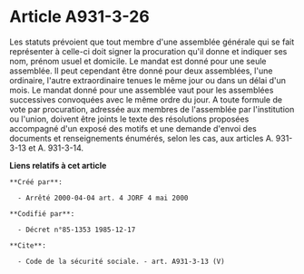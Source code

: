 # Article A931-3-26

Les statuts prévoient que tout membre d'une assemblée générale qui se fait représenter à celle-ci doit signer la procuration
qu'il donne et indiquer ses nom, prénom usuel et domicile. Le mandat est donné pour une seule assemblée. Il peut cependant
être donné pour deux assemblées, l'une ordinaire, l'autre extraordinaire tenues le même jour ou dans un délai d'un mois. Le
mandat donné pour une assemblée vaut pour les assemblées successives convoquées avec le même ordre du jour. A toute formule
de vote par procuration, adressée aux membres de l'assemblée par l'institution ou l'union, doivent être joints le texte des
résolutions proposées accompagné d'un exposé des motifs et une demande d'envoi des documents et renseignements énumérés,
selon les cas, aux articles A. 931-3-13 et A. 931-3-14.

**Liens relatifs à cet article**

	**Créé par**:

	  - Arrêté 2000-04-04 art. 4 JORF 4 mai 2000

	**Codifié par**:

	  - Décret n°85-1353 1985-12-17

	**Cite**:

	  - Code de la sécurité sociale. - art. A931-3-13 (V)

